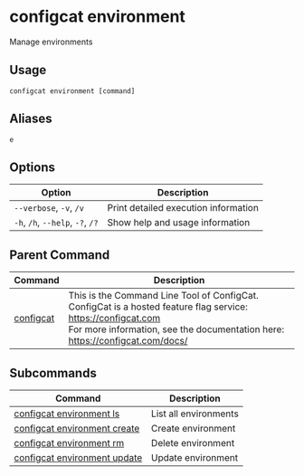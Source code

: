 # configcat environment
Manage environments
## Usage
```
configcat environment [command]
```
## Aliases
`e`
## Options
| Option | Description |
| ------ | ----------- |
| `--verbose`, `-v`, `/v` | Print detailed execution information |
| `-h`, `/h`, `--help`, `-?`, `/?` | Show help and usage information |
## Parent Command
| Command | Description |
| ------ | ----------- |
| [configcat](index.md) | This is the Command Line Tool of ConfigCat.<br/>ConfigCat is a hosted feature flag service: https://configcat.com<br/>For more information, see the documentation here: https://configcat.com/docs/ |
## Subcommands
| Command | Description |
| ------ | ----------- |
| [configcat environment ls](configcat-environment-ls.md) | List all environments |
| [configcat environment create](configcat-environment-create.md) | Create environment |
| [configcat environment rm](configcat-environment-rm.md) | Delete environment |
| [configcat environment update](configcat-environment-update.md) | Update environment |
